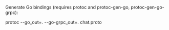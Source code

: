 Generate Go bindings (requires protoc and protoc-gen-go, protoc-gen-go-grpc):

protoc --go_out=. --go-grpc_out=. chat.proto


